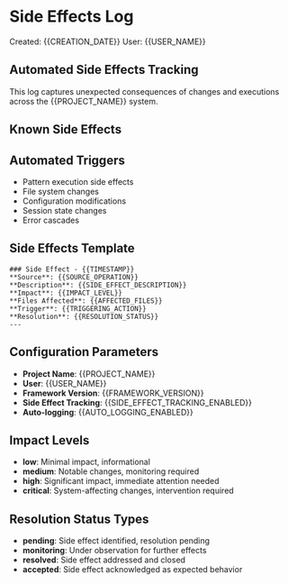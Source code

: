 # Side Effects Log
Created: {{CREATION_DATE}}
User: {{USER_NAME}}

## Automated Side Effects Tracking
This log captures unexpected consequences of changes and executions across the {{PROJECT_NAME}} system.

## Known Side Effects
<!-- Document unexpected consequences of changes -->

## Automated Triggers
- Pattern execution side effects
- File system changes
- Configuration modifications
- Session state changes
- Error cascades

## Side Effects Template
```
### Side Effect - {{TIMESTAMP}}
**Source**: {{SOURCE_OPERATION}}
**Description**: {{SIDE_EFFECT_DESCRIPTION}}
**Impact**: {{IMPACT_LEVEL}}
**Files Affected**: {{AFFECTED_FILES}}
**Trigger**: {{TRIGGERING_ACTION}}
**Resolution**: {{RESOLUTION_STATUS}}
---
```

## Configuration Parameters
- **Project Name**: {{PROJECT_NAME}}
- **User**: {{USER_NAME}}
- **Framework Version**: {{FRAMEWORK_VERSION}}
- **Side Effect Tracking**: {{SIDE_EFFECT_TRACKING_ENABLED}}
- **Auto-logging**: {{AUTO_LOGGING_ENABLED}}

## Impact Levels
- **low**: Minimal impact, informational
- **medium**: Notable changes, monitoring required
- **high**: Significant impact, immediate attention needed
- **critical**: System-affecting changes, intervention required

## Resolution Status Types
- **pending**: Side effect identified, resolution pending
- **monitoring**: Under observation for further effects
- **resolved**: Side effect addressed and closed
- **accepted**: Side effect acknowledged as expected behavior